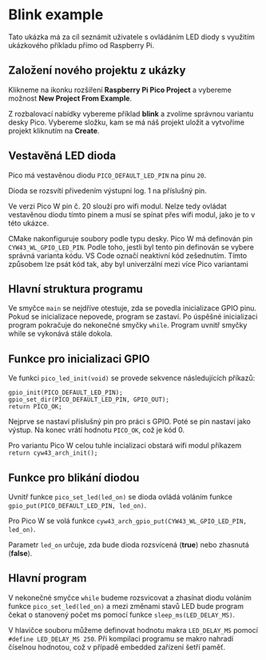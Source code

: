 # Blink example
Tato ukázka má za cíl seznámit uživatele s ovládáním LED diody s využitím ukázkového příkladu přímo od Raspberry Pi.

## Založení nového projektu z ukázky
Klikneme na ikonku rozšíření **Raspberry Pi Pico Project** a vybereme možnost **New Project From Example**.

Z rozbalovací nabídky vybereme příklad **blink** a zvolíme správnou variantu desky Pico. Vybereme složku, kam se má náš projekt uložit a vytvoříme projekt kliknutím na **Create**.

## Vestavěná LED dioda
Pico má vestavěnou diodu `PICO_DEFAULT_LED_PIN` na pinu `20`.

Dioda se rozsvítí přivedením výstupní log. 1 na příslušný pin.

Ve verzi Pico W pin č. 20 slouží pro wifi modul. Nelze tedy ovládat vestavěnou diodu tímto pinem a musí se spínat přes wifi modul, jako je to v této ukázce.

CMake nakonfiguruje soubory podle typu desky. Pico W má definován pin `CYW43_WL_GPIO_LED_PIN`. Podle toho, jestli byl tento pin definován se vybere správná varianta kódu. VS Code označí neaktivní kód zešednutím. Tímto způsobem lze psát kód tak, aby byl univerzální mezi více Pico variantami

## Hlavní struktura programu
Ve smyčce `main` se nejdříve otestuje, zda se povedla inicializace GPIO pinu. Pokud se inicializace nepovede, program se zastaví.
Po úspěšné inicializaci program pokračuje do nekonečné smyčky `while`. Program uvnitř smyčky while se vykonává stále dokola.

## Funkce pro inicializaci GPIO
Ve funkci `pico_led_init(void)` se provede sekvence následujících příkazů:
```
gpio_init(PICO_DEFAULT_LED_PIN);
gpio_set_dir(PICO_DEFAULT_LED_PIN, GPIO_OUT);
return PICO_OK;
```
Nejprve se nastaví příslušný pin pro práci s GPIO.
Poté se pin nastaví jako výstup.
Na konec vrátí hodnotu `PICO_OK`, což je kód 0.

Pro variantu Pico W celou tuhle incializaci obstará wifi modul příkazem `return cyw43_arch_init();`

## Funkce pro blikání diodou
Uvnitř funkce `pico_set_led(led_on)` se dioda ovládá voláním funkce `gpio_put(PICO_DEFAULT_LED_PIN, led_on)`.

Pro Pico W se volá funkce `cyw43_arch_gpio_put(CYW43_WL_GPIO_LED_PIN, led_on)`.

Parametr `led_on` určuje, zda bude dioda rozsvícená (**true**) nebo zhasnutá (**false**).

## Hlavní program
V nekonečné smyčce `while` budeme rozsvicovat a zhasínat diodu voláním funkce `pico_set_led(led_on)` a mezi změnami stavů LED bude program čekat o stanovený počet ms pomocí funkce `sleep_ms(LED_DELAY_MS)`.

V hlavičce souboru můžeme definovat hodnotu makra `LED_DELAY_MS` pomocí `#define LED_DELAY_MS 250`. Při kompilaci programu se makro nahradí číselnou hodnotou, což v případě embedded zařízení šetří paměť.